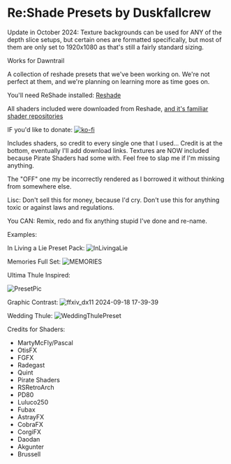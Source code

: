 # Re:Shade Presets by Duskfallcrew

Update in October 2024:
Texture backgrounds can be used for ANY of the depth slice setups, but certain ones are formatted specifically, but most of them are only set to 1920x1080 as that's still a fairly standard sizing. 


Works for Dawntrail

A collection of reshade presets that we've been working on. We're not perfect at them, and we're planning on learning more as time goes on.

You'll need ReShade installed: [Reshade](https://reshade.me/)

All shaders included were downloaded from Reshade, [and it's familiar shader repositories](https://www.pcgamingwiki.com/wiki/ReShade#List_of_known_shader_repositories)

IF you'd like to donate: [![ko-fi](https://ko-fi.com/img/githubbutton_sm.svg)](https://ko-fi.com/Z8Z8L4EO)

Includes shaders, so credit to every single one that I used… Credit is at the bottom, eventually I'll add download links. Textures are NOW included because Pirate Shaders had some with. Feel free to slap me if I'm missing anything.

The "OFF" one my be incorrectly rendered as I borrowed it without thinking from somewhere else. 

Lisc: Don't sell this for money, because I'd cry. Don't use this for anything toxic or against laws and regulations.

You CAN: Remix, redo and fix anything stupid I've done and re-name.


Examples:

In Living a Lie Preset Pack:
![InLivingaLie](https://github.com/user-attachments/assets/b3ac6e4a-6e80-4ca3-b381-2edbc61d6de5)

Memories Full Set:
![MEMORIES](https://github.com/user-attachments/assets/4589c2fc-c8a3-4d9d-a8e6-0ffe5d3f727c)

Ultima Thule Inspired:

![PresetPic](https://github.com/user-attachments/assets/cd646661-245d-4c8e-8ebe-c25eb1ad8e3b)

Graphic Contrast:
![ffxiv_dx11 2024-09-18 17-39-39](https://github.com/user-attachments/assets/f450bcaa-5a2f-42c5-9289-632d2739f155)

Wedding Thule:
![WeddingThulePreset](https://github.com/user-attachments/assets/42a8468c-ba59-4554-b47e-fefc631f7674)





Credits for Shaders:
- MartyMcFly/Pascal
- OtisFX
- FGFX
- Radegast
- Quint
- Pirate Shaders
- RSRetroArch
- PD80
- Luluco250
- Fubax
- AstrayFX
- CobraFX
- CorgiFX
- Daodan
- Akgunter
- Brussell


